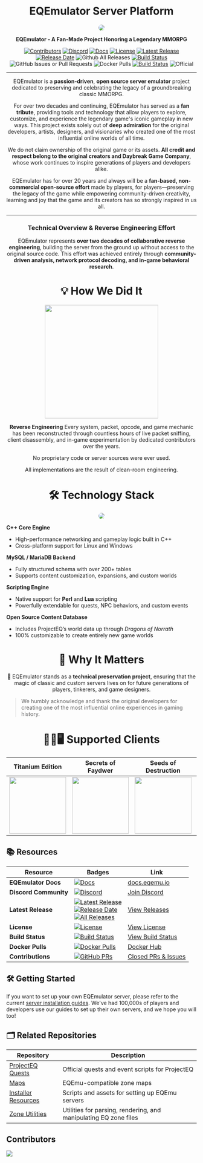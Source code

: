 <h1 align="center">EQEmulator Server Platform</h1>

<p align="center">
 <img src="https://github.com/user-attachments/assets/11942e15-b512-402d-a619-0543c7f1151e" style="border-radius: 10px">
</p>

<p align="center">
<b>EQEmulator - A Fan-Made Project Honoring a Legendary MMORPG</b>
</p>

<p align="center">
<a href="https://github.com/eqemu/server/graphs/contributors"><img src="https://img.shields.io/github/contributors/eqemu/server" alt="Contributors"></a>
<a href="https://discord.gg/QHsm7CD"><img src="https://img.shields.io/discord/212663220849213441?label=Discord&amp;logo=discord&amp;color=7289DA" alt="Discord"></a>
<a href="https://docs.eqemu.io"><img src="https://img.shields.io/badge/docs-MkDocs%20Powered-blueviolet" alt="Docs"></a>
<a href="./LICENSE"><img src="https://img.shields.io/github/license/EQEmu/Server" alt="License"></a> 
<a href="https://github.com/eqemu/server/releases"><img src="https://img.shields.io/github/v/release/eqemu/server" alt="Latest Release"></a>
<a href="https://github.com/EQEmu/Server/releases"><img src="https://img.shields.io/github/release-date/EQEmu/Server" alt="Release Date"></a>
<img src="https://img.shields.io/github/downloads/eqemu/server/total.svg" alt="Github All Releases"></a>
<a href="http://drone.akkadius.com/EQEmu/Server"><img src="http://drone.akkadius.com/api/badges/EQEmu/Server/status.svg" alt="Build Status"></a> 
<img src="https://img.shields.io/github/issues-pr-closed/eqemu/server" alt="GitHub Issues or Pull Requests">
<img src="https://img.shields.io/docker/pulls/akkadius/eqemu-server" alt="Docker Pulls">
<a href="http://drone.akkadius.com/EQEmu/Server"><img src="http://drone.akkadius.com/api/badges/EQEmu/Server/status.svg" alt="Build Status"></a> <img src="https://jb.gg/badges/official-plastic.svg" alt="Official"> 

</p>

***

<p align="center">
EQEmulator is a <b>passion-driven</b>, <b>open source server emulator</b> project dedicated to preserving and celebrating the legacy of a groundbreaking classic MMORPG.
</p>

<p align="center">
For over two decades and continuing, EQEmulator has served as a <strong>fan tribute</strong>, providing tools and technology that allow players to explore, customize, and experience the legendary game's iconic gameplay in new ways. This project exists solely out of <strong>deep admiration</strong> for the original developers, artists, designers, and visionaries who created one of the most influential online worlds of all time.
</p>

<p align="center">
We do not claim ownership of the original game or its assets. <strong>All credit and respect belong to the original creators and Daybreak Game Company</strong>, whose work continues to inspire generations of players and developers alike.
</p>

<p align="center">
EQEmulator has for over 20 years and always will be a <strong>fan-based, non-commercial open-source effort</strong> made by players, for players—preserving the legacy of the game while empowering community-driven creativity, learning and joy that the game and its creators has so strongly inspired in us all.
</p>

***

<h3 align="center">
 Technical Overview & Reverse Engineering Effort
</h1>

<p align="center">EQEmulator represents <strong>over two decades of collaborative reverse engineering</strong>, building the server from the ground up without access to the original source code. This effort was achieved entirely through <strong>community-driven analysis, network protocol decoding, and in-game behavioral research</strong>.</p>

<h1 align="center">
 💡 How We Did It
</h1>

<p align="center">
 <img src="https://github.com/user-attachments/assets/b6b48cf7-f64a-4497-9750-71f442a3d132" height="300px">
 </p>


<p align="center">
 <strong>Reverse Engineering</strong> 
Every system, packet, opcode, and game mechanic has been reconstructed through countless hours of live packet sniffing, client disassembly, and in-game experimentation by dedicated contributors over the years.
</p>

<p align="center">
 No proprietary code or server sources were ever used.
</p>

<p align="center">
 All implementations are the result of clean-room engineering.
</p>


<h1 align="center">
 🛠️ Technology Stack
</h1>

<p align="center">
 <img src="https://github.com/user-attachments/assets/df5ea809-86c5-439d-a8fa-651fb04ba477" style="border-radius: 10px">
</p>

**C++ Core Engine**

* High-performance networking and gameplay logic built in C++
* Cross-platform support for Linux and Windows

**MySQL / MariaDB Backend**

* Fully structured schema with over 200+ tables
* Supports content customization, expansions, and custom worlds

**Scripting Engine**

* Native support for **Perl** and **Lua** scripting
* Powerfully extendable for quests, NPC behaviors, and custom events

**Open Source Content Database**

* Includes ProjectEQ’s world data up through *Dragons of Norrath*
* 100% customizable to create entirely new game worlds

<h1 align="center">
 🚀 Why It Matters
</h1>

<p align="center">🧬 EQEmulator stands as a <strong>technical preservation project</strong>, ensuring that the magic of classic and custom servers lives on for future generations of players, tinkerers, and game designers.
</p>

> We humbly acknowledge and thank the original developers for creating one of the most influential online experiences in gaming history.

<h1 align="center">
 🧑‍💻🖥️ Supported Clients
</h1>

|Titanium Edition|Secrets of Faydwer|Seeds of Destruction|Underfoot|Rain of Fear|
|:---:|:---:|:---:|:---:|:---:|
|<img src="http://i.imgur.com/hrwDxoM.jpg" height="150">|<img src="http://i.imgur.com/cRDW5tn.png" height="150">|<img src="http://i.imgur.com/V48kuVn.jpg" height="150">|<img src="http://i.imgur.com/IJQ0XMa.jpg" height="150">|<img src="http://i.imgur.com/OMpHkKa.png" height="100">|

## 📚 Resources

| Resource             | Badges                                                                                                                                                    | Link                                                                                              |
|---------------------|-----------------------------------------------------------------------------------------------------------------------------------------------------------|---------------------------------------------------------------------------------------------------|
| **EQEmulator Docs**  | [![Docs](https://img.shields.io/badge/docs-MkDocs%20Powered-blueviolet)](https://docs.eqemu.io)                                                             | [docs.eqemu.io](https://docs.eqemu.io/)                                                           |
| **Discord Community**| [![Discord](https://img.shields.io/discord/212663220849213441?label=Discord&logo=discord&color=7289DA)](https://discord.gg/QHsm7CD)                         | [Join Discord](https://discord.gg/QHsm7CD)                                                        |
| **Latest Release**   | [![Latest Release](https://img.shields.io/github/v/release/eqemu/server)](https://github.com/eqemu/server/releases) <br> [![Release Date](https://img.shields.io/github/release-date/EQEmu/Server)](https://github.com/EQEmu/Server/releases) <br> [![All Releases](https://img.shields.io/github/downloads/eqemu/server/total.svg)](https://github.com/eqemu/server/releases) | [View Releases](https://github.com/eqemu/server/releases)                                         |
| **License**          | [![License](https://img.shields.io/github/license/EQEmu/Server)](./LICENSE)                                                                                | [View License](./LICENSE)                                                                        |
| **Build Status**     | [![Build Status](http://drone.akkadius.com/api/badges/EQEmu/Server/status.svg)](http://drone.akkadius.com/EQEmu/Server)                                     | [View Build Status](http://drone.akkadius.com/EQEmu/Server)                                       |
| **Docker Pulls**     | [![Docker Pulls](https://img.shields.io/docker/pulls/akkadius/eqemu-server)](https://hub.docker.com/r/akkadius/eqemu-server)                                | [Docker Hub](https://hub.docker.com/r/akkadius/eqemu-server)                                      |
| **Contributions**    | [![GitHub PRs](https://img.shields.io/github/issues-pr-closed/eqemu/server)](https://github.com/eqemu/server/pulls?q=is%3Apr+is%3Aclosed)                   | [Closed PRs & Issues](https://github.com/eqemu/server/pulls?q=is%3Apr+is%3Aclosed)                |

## 🛠️ Getting Started

If you want to set up your own EQEmulator server, please refer to the current [server installation guides](https://docs.eqemu.io/#server-installation). We've had 100,000s of players and developers use our guides to set up their own servers, and we hope you will too!

## 🗂️ Related Repositories

| Repository         | Description                                                                      |
|--------------------|----------------------------------------------------------------------------------|
| [ProjectEQ Quests](https://github.com/ProjectEQ/projecteqquests)  | Official quests and event scripts for ProjectEQ                       |
| [Maps](https://github.com/Akkadius/EQEmuMaps)                     | EQEmu-compatible zone maps                                            |
| [Installer Resources](https://github.com/Akkadius/EQEmuInstall)   | Scripts and assets for setting up EQEmu servers                       |
| [Zone Utilities](https://github.com/EQEmu/zone-utilities)         | Utilities for parsing, rendering, and manipulating EQ zone files      |


## Contributors

<a href="https://github.com/EQEmu/server/graphs/contributors">
  <img src="https://contributors-img.firebaseapp.com/image?repo=EQEmu/server" />
</a>
